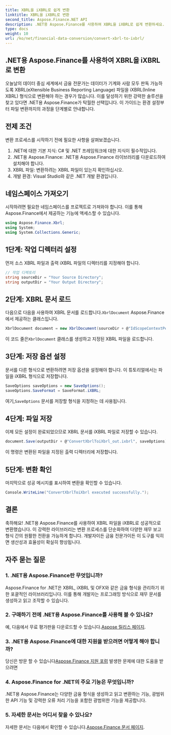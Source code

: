 ```yaml
---
title: XBRL을 iXBRL로 쉽게 변환
linktitle: XBRL을 iXBRL로 변환
second_title: Aspose.Finance.NET API
description: .NET용 Aspose.Finance를 사용하여 XBRL을 iXBRL로 쉽게 변환하세요. 원활한 전환을 위해 단계별 가이드를 따르세요. #양도 #금융
type: docs
weight: 10
url: /ko/net/financial-data-conversion/convert-xbrl-to-ixbrl/
---
```

## .NET용 Aspose.Finance를 사용하여 XBRL을 iXBRL로 변환
오늘날의 데이터 중심 세계에서 금융 전문가는 데이터가 기계와 사람 모두 판독 가능하도록 XBRL(eXtensible Business Reporting Language) 파일을 iXBRL(Inline XBRL) 형식으로 변환해야 하는 경우가 많습니다. 이를 달성하기 위한 강력한 솔루션을 찾고 있다면 .NET용 Aspose.Finance가 탁월한 선택입니다. 이 가이드는 환경 설정부터 파일 변환까지의 과정을 단계별로 안내합니다.
## 전제 조건
변환 프로세스를 시작하기 전에 필요한 사항을 살펴보겠습니다.
1. .NET에 대한 기본 지식: C# 및 .NET 프레임워크에 대한 지식이 필수적입니다.
2. .NET용 Aspose.Finance: .NET용 Aspose.Finance 라이브러리를 다운로드하여 설치해야 합니다.
3. XBRL 파일: 변환하려는 XBRL 파일이 있는지 확인하십시오.
4. 개발 환경: Visual Studio와 같은 .NET 개발 환경입니다.
## 네임스페이스 가져오기
시작하려면 필요한 네임스페이스를 프로젝트로 가져와야 합니다. 이를 통해 Aspose.Finance에서 제공하는 기능에 액세스할 수 있습니다.
```csharp
using Aspose.Finance.Xbrl;
using System;
using System.Collections.Generic;
```
## 1단계: 작업 디렉터리 설정
먼저 소스 XBRL 파일과 출력 iXBRL 파일의 디렉터리를 지정해야 합니다.
```csharp
// 작업 디렉토리
string sourceDir = "Your Source Directory";
string outputDir = "Your Output Directory";
```
## 2단계: XBRL 문서 로드
 다음으로 다음을 사용하여 XBRL 문서를 로드합니다.`XbrlDocument` Aspose.Finance에서 제공하는 클래스입니다.
```csharp
XbrlDocument document = new XbrlDocument(sourceDir + @"IdScopeContextPeriodStartAfterEnd.xml");
```
 이 코드 줄은`XbrlDocument` 클래스를 생성하고 지정된 XBRL 파일을 로드합니다.
## 3단계: 저장 옵션 설정
문서를 다른 형식으로 변환하려면 저장 옵션을 설정해야 합니다. 이 튜토리얼에서는 파일을 iXBRL 형식으로 저장합니다.
```csharp
SaveOptions saveOptions = new SaveOptions();
saveOptions.SaveFormat = SaveFormat.iXBRL;
```
 여기,`SaveOptions` 문서를 저장할 형식을 지정하는 데 사용됩니다.
## 4단계: 파일 저장
이제 모든 설정이 완료되었으므로 XBRL 문서를 iXBRL 파일로 저장할 수 있습니다.
```csharp
document.Save(outputDir + @"ConvertXbrlToiXbrl_out.ixbrl", saveOptions);
```
이 명령은 변환된 파일을 지정된 출력 디렉터리에 저장합니다.
## 5단계: 변환 확인
마지막으로 성공 메시지를 표시하여 변환을 확인할 수 있습니다.
```csharp
Console.WriteLine("ConvertXbrlToiXbrl executed successfully.");
```
## 결론
축하해요! .NET용 Aspose.Finance를 사용하여 XBRL 파일을 iXBRL로 성공적으로 변환했습니다. 이 강력한 라이브러리는 변환 프로세스를 단순화하여 다양한 재무 보고 형식 간의 원활한 전환을 가능하게 합니다. 개발자이든 금융 전문가이든 이 도구를 익히면 생산성과 효율성이 확실히 향상됩니다.
## 자주 묻는 질문
### 1. .NET용 Aspose.Finance란 무엇입니까?
Aspose.Finance for .NET은 XBRL, iXBRL 및 OFX와 같은 금융 형식을 관리하기 위한 포괄적인 라이브러리입니다. 이를 통해 개발자는 프로그래밍 방식으로 재무 문서를 생성하고 읽고 조작할 수 있습니다.
### 2. 구매하기 전에 .NET용 Aspose.Finance를 사용해 볼 수 있나요?
 예, 다음에서 무료 평가판을 다운로드할 수 있습니다.[Aspose 릴리스 페이지](https://releases.aspose.com/finance/net/).
### 3. .NET용 Aspose.Finance에 대한 지원을 받으려면 어떻게 해야 합니까?
 당신은 방문 할 수 있습니다[Aspose.Finance 지원 포럼](https://forum.aspose.com/c/finance/43) 발생한 문제에 대한 도움을 받으려면
### 4. Aspose.Finance for .NET의 주요 기능은 무엇입니까?
.NET용 Aspose.Finance는 다양한 금융 형식을 생성하고 읽고 변환하는 기능, 광범위한 API 기능 및 강력한 오류 처리 기능을 포함한 광범위한 기능을 제공합니다.
### 5. 자세한 문서는 어디서 찾을 수 있나요?
 자세한 문서는 다음에서 확인할 수 있습니다.[Aspose.Finance 문서 페이지](https://reference.aspose.com/finance/net/).